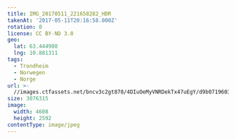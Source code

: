 ```yaml
---
title: IMG_20170511_221658282_HDR
takenAt: '2017-05-11T20:16:58.000Z'
rotation: 0
license: CC BY-ND 3.0
geo:
  lat: 63.444908
  lng: 10.881311
tags:
  - Trondheim
  - Norwegen
  - Norge
url: >-
  //images.ctfassets.net/bncv3c2gt878/4DIuOeMyVNRDekTx47uEgY/d9b07196035f0ddb159db72abc715fce/img_20170511_221658282_hdr_33807913164_o
size: 3076315
image:
  width: 4608
  height: 2592
contentType: image/jpeg
---
```


